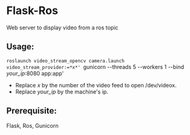 Flask-Ros
=========

Web server to display video from a ros topic

Usage:
------
`roslaunch video_stream_opencv camera.launch video_stream_provider:=*x*'
`gunicorn --threads 5 --workers 1 --bind *your_ip*:8080 app:app'
- Replace *x* by the number of the video feed to open /dev/videox.
- Replace *your_ip* by the machine's ip.

Prerequisite:
-------------

Flask, Ros, Gunicorn

